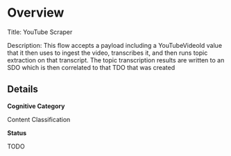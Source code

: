 # Overview

Title: YouTube Scraper

Description: This flow accepts a payload including a YouTubeVideoId value that it then uses to ingest the video, transcribes it, and then runs topic extraction on that transcript. The topic transcription results are written to an SDO which is then correlated to that TDO that was created

## Details

**Cognitive Category**

Content Classification

**Status**

TODO
